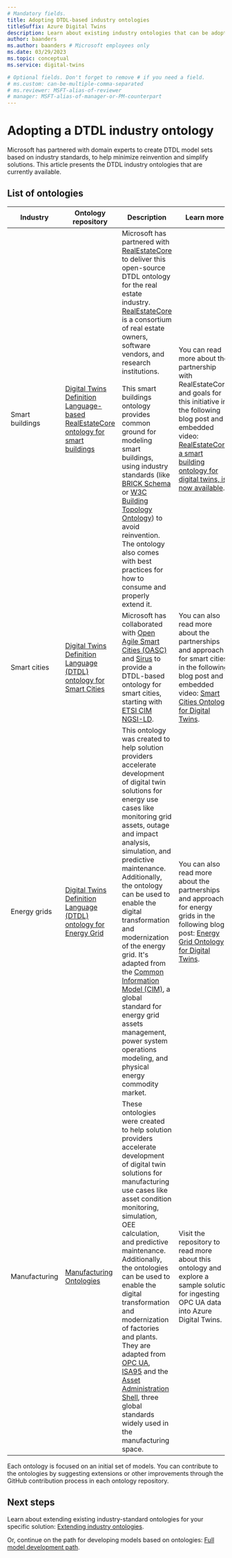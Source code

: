 ```yaml
---
# Mandatory fields.
title: Adopting DTDL-based industry ontologies
titleSuffix: Azure Digital Twins
description: Learn about existing industry ontologies that can be adopted for Azure Digital Twins
author: baanders
ms.author: baanders # Microsoft employees only
ms.date: 03/29/2023
ms.topic: conceptual
ms.service: digital-twins

# Optional fields. Don't forget to remove # if you need a field.
# ms.custom: can-be-multiple-comma-separated
# ms.reviewer: MSFT-alias-of-reviewer
# manager: MSFT-alias-of-manager-or-PM-counterpart
---
```


# Adopting a DTDL industry ontology

Microsoft has partnered with domain experts to create DTDL model sets based on industry standards, to help minimize reinvention and simplify solutions. This article presents the DTDL industry ontologies that are currently available. 

## List of ontologies

| Industry | Ontology repository | Description | Learn more |
|  --- |  --- |  --- | --- |
| Smart buildings | [Digital Twins Definition Language-based RealEstateCore ontology for smart buildings](https://github.com/Azure/opendigitaltwins-building) | Microsoft has partnered with [RealEstateCore](https://www.realestatecore.io/) to deliver this open-source DTDL ontology for the real estate industry. [RealEstateCore](https://www.realestatecore.io/) is a consortium of real estate owners, software vendors, and research institutions.<br><br>This smart buildings ontology provides common ground for modeling smart buildings, using industry standards (like [BRICK Schema](https://brickschema.org/ontology/) or [W3C Building Topology Ontology](https://w3c-lbd-cg.github.io/bot/index.html)) to avoid reinvention. The ontology also comes with best practices for how to consume and properly extend it. | You can read more about the partnership with RealEstateCore and goals for this initiative in the following blog post and embedded video: [RealEstateCore, a smart building ontology for digital twins, is now available](https://techcommunity.microsoft.com/t5/internet-of-things/realestatecore-a-smart-building-ontology-for-digital-twins-is/ba-p/1914794). |
| Smart cities | [Digital Twins Definition Language (DTDL) ontology for Smart Cities](https://github.com/Azure/opendigitaltwins-smartcities) | Microsoft has collaborated with [Open Agile Smart Cities (OASC)](https://oascities.org/) and [Sirus](https://sirus.be/) to provide a DTDL-based ontology for smart cities, starting with [ETSI CIM NGSI-LD](https://www.etsi.org/committee/cim). | You can also read more about the partnerships and approach for smart cities in the following blog post and embedded video: [Smart Cities Ontology for Digital Twins](https://techcommunity.microsoft.com/t5/internet-of-things/smart-cities-ontology-for-digital-twins/ba-p/2166585). |
| Energy grids | [Digital Twins Definition Language (DTDL) ontology for Energy Grid](https://github.com/Azure/opendigitaltwins-energygrid/) | This ontology was created to help solution providers accelerate development of digital twin solutions for energy use cases like monitoring grid assets, outage and impact analysis, simulation, and predictive maintenance. Additionally, the ontology can be used to enable the digital transformation and modernization of the energy grid. It's adapted from the [Common Information Model (CIM)](https://cimug.ucaiug.org/), a global standard for energy grid assets management, power system operations modeling, and physical energy commodity market. | You can also read more about the partnerships and approach for energy grids in the following blog post: [Energy Grid Ontology for Digital Twins](https://techcommunity.microsoft.com/t5/internet-of-things/energy-grid-ontology-for-digital-twins-is-now-available/ba-p/2325134). |
| Manufacturing | [Manufacturing Ontologies](https://github.com/digitaltwinconsortium/ManufacturingOntologies) | These ontologies were created to help solution providers accelerate development of digital twin solutions for manufacturing use cases like asset condition monitoring, simulation, OEE calculation, and predictive maintenance. Additionally, the ontologies can be used to enable the digital transformation and modernization of factories and plants. They are adapted from [OPC UA](https://opcfoundation.org), [ISA95](https://en.wikipedia.org/wiki/ANSI/ISA-95) and the [Asset Administration Shell](https://www.plattform-i40.de/IP/Redaktion/EN/Standardartikel/specification-administrationshell.html), three global standards widely used in the manufacturing space. | Visit the repository to read more about this ontology and explore a sample solution for ingesting OPC UA data into Azure Digital Twins. |

Each ontology is focused on an initial set of models. You can contribute to the ontologies by suggesting extensions or other improvements through the GitHub contribution process in each ontology repository.

## Next steps

Learn about extending existing industry-standard ontologies for your specific solution: [Extending industry ontologies](concepts-ontologies-extend.md).

Or, continue on the path for developing models based on ontologies: [Full model development path](concepts-ontologies.md#full-model-development-path).
